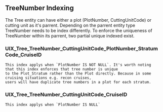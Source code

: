 
## TreeNumber Indexing 
The Tree entity can have either a plot (PlotNumber, CuttingUnitCode) or cutting unit as it's parrent. 
Depending on the parrent entity type TreeNumber needs to be index differently. To enforce the uniqueness 
of TreeNumber within its parrent, two partial unique indexed exist. 
### UIX_Tree_TreeNumber_CuttingUnitCode_PlotNumber_StratumCode_CruiseID
	This index applys when `PlotNumber IS NOT NULL`. It's worth noting that this index enforces that tree number is unique 
	to the Plot_Stratum rather than the Plot directly. Because in some cruising situations e.g. recon cruises, 
	users will have duplicate tree numbers in a plot for each stratum. 
### UIX_Tree_TreeNumber_CuttingUnitCode_CruiseID
	This index applys when `PlotNumber IS NULL`
 




